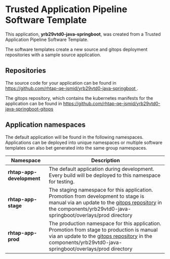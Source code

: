 # Trusted Application Pipeline Software Template

This application, **yrb29vtd0-java-springboot**, was created from a Trusted Application Pipeline Software Template.

The software templates create a new source and gitops deployment repositories with a sample source application. 

## Repositories

The source code for your application can be found in [https://github.com/rhtap-qe-jsmid/yrb29vtd0-java-springboot ](https://github.com/rhtap-qe-jsmid/yrb29vtd0-java-springboot ).
 
The gitops repository, which contains the kubernetes manifests for the application can be found in 
[https://github.com/rhtap-qe-jsmid/yrb29vtd0-java-springboot-gitops ](https://github.com/rhtap-qe-jsmid/yrb29vtd0-java-springboot-gitops ) 

## Application namespaces 

The default application will be found in the following namespaces. Applications can be deployed into unique namespaces or multiple software templates can also bet generated into the same group namespaces.  

|  Namespace   |  Description   |  
| -------- | -------- |   
| **rhtap-app-development** | The default application during development. Every build will be deployed to this namespace for testing. | 
| **rhtap-app-stage** | The staging namespace for this application. Promotion from development to stage is manual via an update to the [gitops repository](https://github.com/rhtap-qe-jsmid/yrb29vtd0-java-springboot-gitops ) in the components/yrb29vtd0-java-springboot/overlays/prod directory |  
| **rhtap-app-prod** | The production namespace for this application. Promotion from stage to production is manual via an update to the [gitops repository](https://github.com/rhtap-qe-jsmid/yrb29vtd0-java-springboot-gitops ) in the components/yrb29vtd0-java-springboot/overlays/prod directory | 
